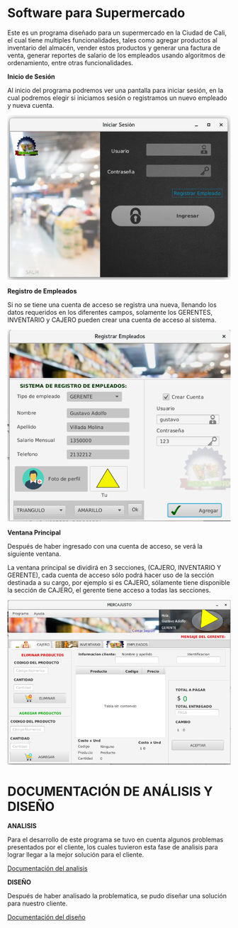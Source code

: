 # Software para Supermercado

Este es un programa diseñado para un supermercado en la Ciudad de Cali, el cual tiene multiples funcionalidades, tales como agregar productos al inventario del almacén, vender estos productos y generar una factura de venta, generar reportes de salario de los empleados usando algoritmos de ordenamiento, entre otras funcionalidades.



**Inicio de Sesión**

Al inicio del programa podremos ver una pantalla para iniciar sesión, en la cual podremos elegir si iniciamos sesión o registramos un nuevo empleado y nueva cuenta.

![Pantalla Inicio](https://github.com/gustavovillada1/Software_de_mercado/blob/master/Mercajusto2/src/Proyecto%20Final/iniciosesion.png)

**Registro de Empleados**

Si no se tiene una cuenta de acceso se registra una nueva, llenando los datos requeridos en los diferentes campos, solamente los GERENTES, INVENTARIO y CAJERO pueden crear una cuenta de acceso al sistema.

![Registro Empleados](https://github.com/gustavovillada1/Software_de_mercado/blob/master/Mercajusto2/src/Proyecto%20Final/registrarempleado.png)


**Ventana Principal**

Después de haber ingresado con una cuenta de acceso, se verá la siguiente ventana.

La ventana principal se dividirá en 3 secciones, (CAJERO, INVENTARIO Y GERENTE), cada cuenta de acceso sólo podrá hacer uso de la sección destinada a su cargo, por ejemplo si es CAJERO, sólamente tiene disponible la sección de CAJERO, el gerente tiene acceso a todas las secciones.


![Ventana Principal](https://github.com/gustavovillada1/Software_de_mercado/blob/master/Mercajusto2/src/Proyecto%20Final/ventanaprincipal.png)



# DOCUMENTACIÓN DE ANÁLISIS Y DISEÑO

**ANALISIS**

Para el desarrollo de este programa se tuvo en cuenta algunos problemas presentados por el cliente, los cuales tuvieron esta fase de analisis para lograr llegar a la mejor solución para el cliente.

[Documentación del analisis](https://github.com/gustavovillada1/Software_de_mercado/blob/master/Analisis.pdf)



**DISEÑO**

Después de haber analisado la problematica, se pudo diseñar una solución para nuestro cliente.

[Documentación del diseño](https://github.com/gustavovillada1/Software_de_mercado/blob/master/dise%C3%B1o.pdf)

